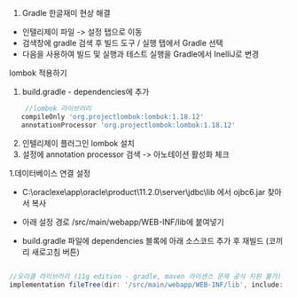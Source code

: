 1. Gradle 한글재미 현상 해결
- 인텔리제이 파일 -> 설정 탭으로 이동
- 검색창에 gradle 검색 후 빌드 도구 / 실행 탭에서 Gradle 선택
- 다음을 사용하여 빌드 및 실행과 테스트 실행을 Gradle에서 InelliJ로 변경

 lombok 적용하기
1. build.gradle - dependencies에 추가
```groovy
    //lombok 라이브러리
   compileOnly 'org.projectlombok:lombok:1.18.12'
   annotationProcessor 'org.projectlombok:lombok:1.18.12'
```
2. 인텔리제이 플러그인 lombok 설치
3. 설정에 annotation processor 검색 -> 아노테이션 활성화 체크


1.데이터베이스 연결 설정
- C:\oraclexe\app\oracle\product\11.2.0\server\jdbc\lib 에서 ojbc6.jar 찾아서 복사
- 아래 설정 경로 /src/main/webapp/WEB-INF/lib에 붙여넣기

- build.gradle 파일에 dependencies 블록에 아래 소스코드 추가 후 재빌드 (코끼리 새로고침 버튼)
```groovy

//오라클 라이브러리 (11g edition - gradle, maven 라이센스 문제 공식 지원 불가)
implementation fileTree(dir: '/src/main/webapp/WEB-INF/lib', include: ['*.jar'])
```

